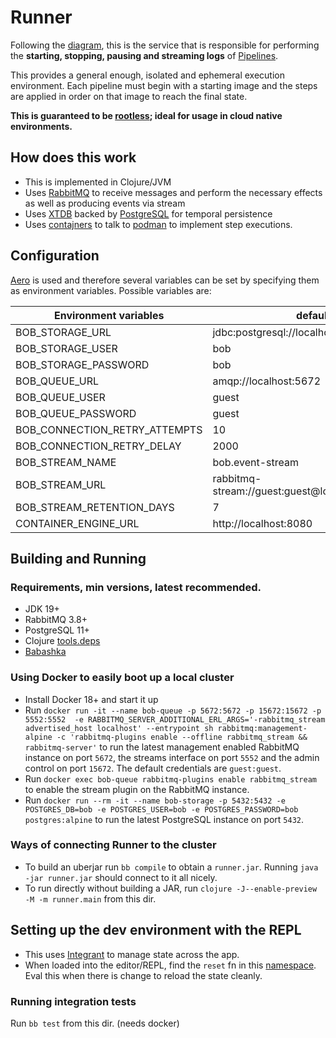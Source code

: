 # Runner

Following the [diagram](https://github.com/bob-cd/bob/issues/70#issuecomment-611661635), this is the service that is responsible for performing the **starting, stopping, pausing and streaming logs** of [Pipelines](https://bob-cd.github.io/pages/concepts/pipeline.html).

This provides a general enough, isolated and ephemeral execution environment. Each pipeline must begin with a starting image and the steps are applied in order on that image to reach the final state.

**This is guaranteed to be [rootless](https://www.zend.com/blog/rootless-containers); ideal for usage in cloud native environments.**

## How does this work
- This is implemented in Clojure/JVM
- Uses [RabbitMQ](https://www.rabbitmq.com/) to receive messages and perform the necessary effects as well as producing events via stream
- Uses [XTDB](https://xtdb.com) backed by [PostgreSQL](https://www.postgresql.org/) for temporal persistence
- Uses [contajners](https://github.com/lispyclouds/contajners) to talk to [podman](https://podman.io/) to implement step executions.

## Configuration
[Aero](https://github.com/juxt/aero) is used and therefore several variables can be set by specifying them as environment variables. Possible variables are:

| Environment variables         | defaults                                          |
|-------------------------------|---------------------------------------------------|
| BOB_STORAGE_URL               | jdbc:postgresql://localhost:5432/bob              |
| BOB_STORAGE_USER              | bob                                               |
| BOB_STORAGE_PASSWORD          | bob                                               |
| BOB_QUEUE_URL                 | amqp://localhost:5672                             |
| BOB_QUEUE_USER                | guest                                             |
| BOB_QUEUE_PASSWORD            | guest                                             |
| BOB_CONNECTION_RETRY_ATTEMPTS | 10                                                |
| BOB_CONNECTION_RETRY_DELAY    | 2000                                              |
| BOB_STREAM_NAME               | bob.event-stream                                  |
| BOB_STREAM_URL                | rabbitmq-stream://guest:guest@localhost:5552/%2f" |
| BOB_STREAM_RETENTION_DAYS     | 7                                                 |
| CONTAINER_ENGINE_URL          | http://localhost:8080                             |

## Building and Running

### Requirements, min versions, latest recommended.
- JDK 19+
- RabbitMQ 3.8+
- PostgreSQL 11+
- Clojure [tools.deps](https://clojure.org/guides/getting_started)
- [Babashka](https://github.com/babashka/babashka#installation)

### Using Docker to easily boot up a local cluster
- Install Docker 18+ and start it up
- Run `docker run -it --name bob-queue -p 5672:5672 -p 15672:15672 -p 5552:5552  -e RABBITMQ_SERVER_ADDITIONAL_ERL_ARGS='-rabbitmq_stream advertised_host localhost' --entrypoint sh rabbitmq:management-alpine -c 'rabbitmq-plugins enable --offline rabbitmq_stream && rabbitmq-server'` to run the latest management enabled RabbitMQ instance on port `5672`, the streams interface on port `5552` and the admin control on port `15672`. The default credentials are `guest:guest`.
- Run `docker exec bob-queue rabbitmq-plugins enable rabbitmq_stream` to enable the stream plugin on the RabbitMQ instance.
- Run `docker run --rm -it --name bob-storage -p 5432:5432 -e POSTGRES_DB=bob -e POSTGRES_USER=bob -e POSTGRES_PASSWORD=bob postgres:alpine` to run the latest PostgreSQL instance on port `5432`.

### Ways of connecting Runner to the cluster
- To build an uberjar run `bb compile` to obtain a `runner.jar`. Running `java -jar runner.jar` should connect to it all nicely.
- To run directly without building a JAR, run `clojure -J--enable-preview -M -m runner.main` from this dir.

## Setting up the dev environment with the REPL
- This uses [Integrant](https://github.com/weavejester/integrant) to manage state across the app.
- When loaded into the editor/REPL, find the `reset` fn in this [namespace](/runner/src/runner/system.clj). Eval this when there is change to reload the state cleanly.

### Running integration tests
Run `bb test` from this dir. (needs docker)
